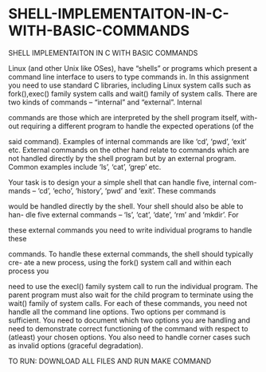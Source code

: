 # SHELL-IMPLEMENTAITON-IN-C-WITH-BASIC-COMMANDS
SHELL IMPLEMENTAITON IN C WITH BASIC COMMANDS

Linux (and other Unix like OSes), have “shells” or programs which present
a command line interface to users to type commands in. In this assignment
you need to use standard C libraries, including Linux system calls such as
fork(),exec() family system calls and wait() family of system calls.
There are two kinds of commands – “internal” and “external”. Internal

commands are those which are interpreted by the shell program itself, with-
out requiring a different program to handle the expected operations (of the

said command). Examples of internal commands are like ‘cd’, ‘pwd’, ‘exit’
etc. External commands on the other hand relate to commands which are not
handled directly by the shell program but by an external program. Common
examples include ‘ls’, ‘cat’, ‘grep’ etc.

Your task is to design your a simple shell that can handle five, internal com-
mands – ‘cd’, ‘echo’, ‘history’, ‘pwd’ and ‘exit’. These commands

would be handled directly by the shell. Your shell should also be able to han-
dle five external commands – ‘ls’, ‘cat’, ‘date’, ‘rm’ and ‘mkdir’. For

these external commands you need to write individual programs to handle these

commands. To handle these external commands, the shell should typically cre-
ate a new process, using the fork() system call and within each process you

need to use the execl() family system call to run the individual program. The
parent program must also wait for the child program to terminate using the
wait() family of system calls.
For each of these commands, you need not handle all the command line
options. Two options per command is sufficient. You need to document which
two options you are handling and need to demonstrate correct functioning of
the command with respect to (atleast) your chosen options. You also need to
handle corner cases such as invalid options (graceful degradation).

TO RUN:
DOWNLOAD ALL FILES
AND RUN MAKE COMMAND
